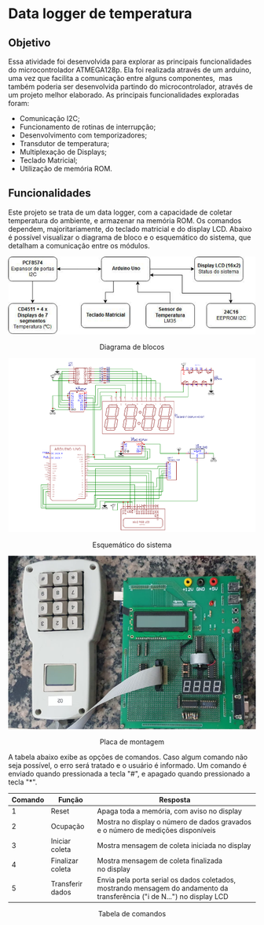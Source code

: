 # Data logger de temperatura


## Objetivo

Essa atividade foi desenvolvida para explorar as principais funcionalidades do microcontrolador ATMEGA128p. Ela foi realizada através de um arduino, uma vez que facilita a comunicação entre alguns componentes,  mas também poderia ser desenvolvida partindo do microcontrolador, através de um projeto melhor elaborado. As principais funcionalidades exploradas foram:
- Comunicação I2C;
- Funcionamento de rotinas de interrupção;
- Desenvolvimento com temporizadores;
- Transdutor de temperatura;
- Multiplexação de Displays;
- Teclado Matricial;
- Utilização de memória ROM.

## Funcionalidades

Este projeto se trata de um data logger, com a capacidade de coletar temperatura do ambiente, e armazenar na memória ROM. Os comandos dependem, majoritariamente, do teclado matricial e do display LCD. Abaixo é possível visualizar o diagrama de bloco e o esquemático do sistema, que detalham a comunicação entre os módulos.


<p align="center">
  <img src="images/diagrama_blocos_logger.png" alt="Diagrama de blocos">
  <p align="center">Diagrama de blocos</p>
</p>

![esquemático](./images/esquematico_logger.png)
<p align="center">Esquemático do sistema</p>

  ![esquemático](./images/montagem_logger.png)
<p align="center">Placa de montagem</p>
A tabela abaixo exibe as opções de comandos. Caso algum comando não seja possível, o erro será tratado e o usuário é informado. Um comando é enviado quando pressionada a tecla "#", e apagado quando pressionado a tecla "*".


| Comando | Função| Resposta |
| --- | --- | --- |
| 1 | Reset | Apaga toda a memória, com aviso no display |
| 2 | Ocupação | Mostra no display o número de dados gravados e o número de medições disponíveis |
| 3 | Iniciar coleta | Mostra mensagem de coleta iniciada no display |
| 4 | Finalizar coleta| Mostra mensagem de coleta finalizada no display |
| 5 | Transferir dados | Envia pela porta serial os dados coletados, mostrando mensagem do andamento da transferência ("i de N...") no display LCD |


<p align="center">Tabela de comandos</p>
